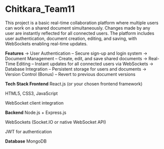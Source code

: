 # Chitkara_Team11
This project is a basic real-time collaboration platform where multiple users can work on a shared document simultaneously. Changes made by any user are instantly reflected for all connected users. The platform includes user authentication, document creation, editing, and saving, with WebSockets enabling real-time updates.

**Features**
-> User Authentication – Secure sign-up and login system
-> Document Management – Create, edit, and save shared documents
-> Real-Time Editing – Instant updates for all connected users via WebSockets
-> Database Integration – Persistent storage for users and documents
-> Version Control (Bonus) – Revert to previous document versions

**Tech Stack
Frontend**
React.js (or your chosen frontend framework)

HTML5, CSS3, JavaScript

WebSocket client integration

**Backend**
Node.js + Express.js

WebSockets (Socket.IO or native WebSocket API)

JWT for authentication

**Database**
MongoDB 
